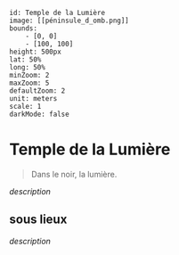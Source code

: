 ```leaflet 
id: Temple de la Lumière
image: [[péninsule_d_omb.png]] 
bounds:
    - [0, 0]
    - [100, 100]
height: 500px 
lat: 50%
long: 50%
minZoom: 2 
maxZoom: 5 
defaultZoom: 2 
unit: meters 
scale: 1 
darkMode: false 
```
# Temple de la Lumière

> Dans le noir, la lumière.

*description*
## sous lieux
*description*

